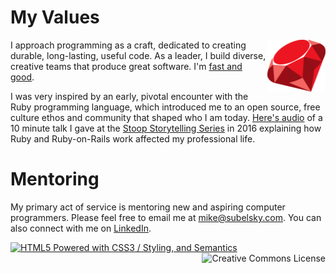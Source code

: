 # My Values

<img align="right" width="93" height="83" src="ruby.png?raw=true" alt='A beautiful, shining, red cut ruby stone'>

I approach programming as a craft, dedicated to creating durable, long-lasting, useful code. As a leader, I build diverse, creative teams that produce great software. I'm [fast and good](https://avdi.codes/fast-and-good/).

I was very inspired by an early, pivotal encounter with the Ruby programming language, which introduced me to an open source, free culture ethos and community that shaped who I am today. [Here's audio](http://assets.stoopstorytelling.com.s3.amazonaws.com/audio/production/2016-12-02/SSBMA111816MikeSubelsky/SSBMA111816MikeSubelsky.mp3) of a 10 minute talk I gave at the [Stoop Storytelling Series](https://www.stoopstorytelling.com/event/special-event-making-their-mark/) in 2016 explaining how Ruby and Ruby-on-Rails work affected my professional life.

# Mentoring

My primary act of service is mentoring new and aspiring computer programmers. Please feel free to email me at mike@subelsky.com. You can also connect with me on [LinkedIn](https://www.linkedin.com/in/subelsky/).

<a href="http://www.w3.org/html/logo/">
  <img align=left" src="https://www.w3.org/html/logo/badge/html5-badge-h-css3-semantics.png" width="165" height="64" alt="HTML5 Powered with CSS3 / Styling, and Semantics" title="HTML5 Powered with CSS3 / Styling, and Semantics">
</a>

<a rel="license" href="http://creativecommons.org/licenses/by-sa/4.0/">
  <img align=right alt="Creative Commons License" style="border-width:0" src="https://i.creativecommons.org/l/by-sa/4.0/88x31.png" />
</a>

